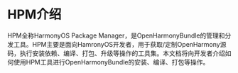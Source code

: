 # HPM介绍<a name="ZH-CN_TOPIC_0000001071487274"></a>

HPM全称HarmonyOS Package Manager，是OpenHarmonyBundle的管理和分发工具。HPM主要是面向HamronyOS开发者，用于获取/定制OpenHarmony源码，执行安装依赖、编译、打包、升级等操作的工具集。本文档将向开发者介绍如何使用HPM工具进行OpenHarmonyBundle的安装、编译、打包等操作。


